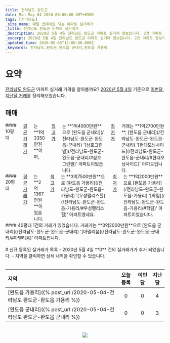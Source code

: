 ```yaml
---
title: 전라남도 완도군
date: Mon May 04 2020 00:00:00 GMT+0900
tags: [전라남도]
_site_name: 매일 업데이트 되는 아파트 실거래가
_title: 전라남도 완도군 아파트 실거래가
_description: 2020년 5월 4일 전라남도 완도군 아파트 실거래 정보입니다. 2건 아파트 정보가 있습니다.
_excerpt: 2020년 5월 4일 전라남도 완도군 아파트 실거래 정보입니다. 2건 아파트 정보가 있습니다.
_updated_time: 2020-05-03T15:00:00.000Z
_keywords: 전라남도,완도군,완도읍 군내리,완도읍 가용리
---
```



# 요약
<ins>전라남도 완도군</ins> 아파트 실거래 가격을 알아볼까요? <ins>2020년 5월 4일</ins> 기준으로 <ins>이번달, 지난달 거래</ins>를 정리해보았습니다.

## 매매
<div class="container">
<div class="six columns" markdown="1">
#### 10평대
<ins>평균 거래가</ins>는 **1억3350만원**이며, <ins>최고가</ins>는 **1억4000만원**으로 [완도읍 군내리](/전라남도-완도군-완도읍-군내리) '[삼호그린빌](/전라남도-완도군-완도읍-군내리/#삼호그린빌)' 아파트이었습니다. <ins>최저가</ins> 거래는 **1억2700만원**, [완도읍 군내리](/전라남도-완도군-완도읍-군내리) '[현대모닝사이드](/전라남도-완도군-완도읍-군내리/#현대모닝사이드)' 아파트입니다.
</div>
<div class="six columns" markdown="1">
#### 20평대
<ins>평균 거래가</ins>는 **2억1367만원**이었습니다. <ins>최고가</ins>는 **3억7500만원**으로 [완도읍 가용리](/전라남도-완도군-완도읍-가용리) '[우성팰리스힐](/전라남도-완도군-완도읍-가용리/#우성팰리스힐)' 아파트였네요. <ins>최저가</ins>는 **1억2000만원**으로 [완도읍 가용리](/전라남도-완도군-완도읍-가용리) '[학림](/전라남도-완도군-완도읍-가용리/#학림)' 아파트이었습니다.
</div>
</div>
<div class="container">
<div class="twelve columns" markdown="1">
#### 40평대
1건의 거래가 있었습니다. 거래가는 **3억2000만원**으로 [완도읍 군내리](/전라남도-완도군-완도읍-군내리) '[아델리움](/전라남도-완도군-완도읍-군내리/#아델리움)' 아파트입니다.
</div>
</div>


<br>
# 신규 등록된 실거래가 목록
- 2020년 5월 4일 **0** 건의 실거래가가 추가 되었습니다.
- 지역을 클릭하면 상세 내역을 확인할 수 있습니다.
<br><br>

| 지역 | 오늘 등록 | 이번달 | 지난달 |
|:---|:---:|:---:|:---:|
| [완도읍 가용리]({% post_url /2020-05-04-전라남도 완도군-완도읍 가용리 %}) | 0 | 0 | 4|
| [완도읍 군내리]({% post_url /2020-05-04-전라남도 완도군-완도읍 군내리 %}) | 0 | 0 | 3|

<p align="center"><br><img src="https://via.placeholder.com/700x120"><br></p>
